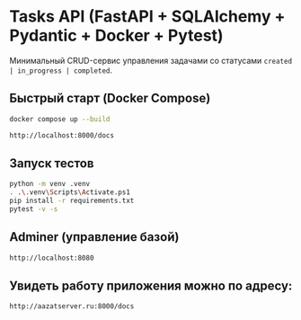 # Tasks API (FastAPI + SQLAlchemy + Pydantic + Docker + Pytest)

Минимальный CRUD-сервис управления задачами со статусами `created | in_progress | completed`.

## Быстрый старт (Docker Compose)
```bash
docker compose up --build

http://localhost:8000/docs
```
## Запуск тестов 
```bash
python -m venv .venv
. .\.venv\Scripts\Activate.ps1
pip install -r requirements.txt
pytest -v -s
```

## Adminer (управление базой)
```bash
http://localhost:8080
```

## Увидеть работу приложения можно по адресу: 
```bash
http://aazatserver.ru:8000/docs
```
